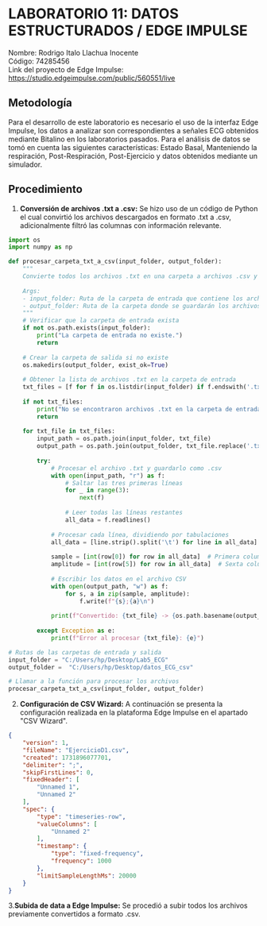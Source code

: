 # **LABORATORIO 11: DATOS ESTRUCTURADOS / EDGE IMPULSE**
Nombre: Rodrigo Italo Llachua Inocente\
Código: 74285456\
Link del proyecto de Edge Impulse: https://studio.edgeimpulse.com/public/560551/live

## **Metodología** 
Para el desarrollo de este laboratorio es necesario el uso de la interfaz Edge Impulse, los datos a analizar son correspondientes a señales ECG obtenidos mediante Bitalino en los laboratorios pasados. Para el análisis de datos se tomó en cuenta las siguientes características: Estado Basal, Manteniendo la respiración, Post-Respiración, Post-Ejercicio y datos obtenidos mediante un simulador.

## **Procedimiento** 
1. **Conversión de archivos .txt a .csv:** Se hizo uso de un código de Python el cual convirtió los archivos descargados en formato .txt a .csv, adicionalmente filtró las columnas con información relevante.


```python
import os
import numpy as np

def procesar_carpeta_txt_a_csv(input_folder, output_folder):
    """
    Convierte todos los archivos .txt en una carpeta a archivos .csv y los guarda en otra carpeta.
    
    Args:
    - input_folder: Ruta de la carpeta de entrada que contiene los archivos .txt.
    - output_folder: Ruta de la carpeta donde se guardarán los archivos .csv.
    """
    # Verificar que la carpeta de entrada exista
    if not os.path.exists(input_folder):
        print("La carpeta de entrada no existe.")
        return
    
    # Crear la carpeta de salida si no existe
    os.makedirs(output_folder, exist_ok=True)
    
    # Obtener la lista de archivos .txt en la carpeta de entrada
    txt_files = [f for f in os.listdir(input_folder) if f.endswith('.txt')]
    
    if not txt_files:
        print("No se encontraron archivos .txt en la carpeta de entrada.")
        return
    
    for txt_file in txt_files:
        input_path = os.path.join(input_folder, txt_file)
        output_path = os.path.join(output_folder, txt_file.replace('.txt', '.csv'))
        
        try:
            # Procesar el archivo .txt y guardarlo como .csv
            with open(input_path, "r") as f:
                # Saltar las tres primeras líneas
                for _ in range(3):
                    next(f)
                
                # Leer todas las líneas restantes
                all_data = f.readlines()
            
            # Procesar cada línea, dividiendo por tabulaciones
            all_data = [line.strip().split('\t') for line in all_data]
            
            sample = [int(row[0]) for row in all_data]  # Primera columna
            amplitude = [int(row[5]) for row in all_data]  # Sexta columna (índice 5)
            
            # Escribir los datos en el archivo CSV
            with open(output_path, "w") as f:
                for s, a in zip(sample, amplitude):
                    f.write(f"{s};{a}\n")
            
            print(f"Convertido: {txt_file} -> {os.path.basename(output_path)}")
        
        except Exception as e:
            print(f"Error al procesar {txt_file}: {e}")

# Rutas de las carpetas de entrada y salida
input_folder = "C:/Users/hp/Desktop/Lab5_ECG"
output_folder =  "C:/Users/hp/Desktop/datos_ECG_csv"

# Llamar a la función para procesar los archivos
procesar_carpeta_txt_a_csv(input_folder, output_folder)
```
2. **Configuración de CSV Wizard:** A continuación se presenta la configuración realizada en la plataforma Edge Impulse en el apartado "CSV Wizard".
```json
{
    "version": 1,
    "fileName": "EjercicioD1.csv",
    "created": 1731896077701,
    "delimiter": ";",
    "skipFirstLines": 0,
    "fixedHeader": [
        "Unnamed 1",
        "Unnamed 2"
    ],
    "spec": {
        "type": "timeseries-row",
        "valueColumns": [
            "Unnamed 2"
        ],
        "timestamp": {
            "type": "fixed-frequency",
            "frequency": 1000
        },
        "limitSampleLengthMs": 20000
    }
}
```
3.**Subida de data a Edge Impulse:**
Se procedió a subir todos los archivos previamente convertidos a formato .csv.

